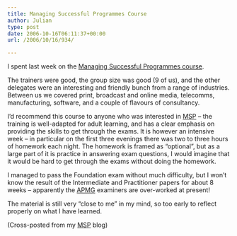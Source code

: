```yaml
---
title: Managing Successful Programmes Course
author: Julian
type: post
date: 2006-10-16T06:11:37+00:00
url: /2006/10/16/934/

---
```

I spent last week on the [Managing Successful Programmes course][1].

The trainers were good, the group size was good (9 of us), and the other delegates were an interesting and friendly bunch from a range of industries. Between us we covered print, broadcast and online media, telecomms, manufacturing, software, and a couple of flavours of consultancy.

I&#8217;d recommend this course to anyone who was interested in [MSP][2] &#8211; the training is well-adapted for adult learning, and has a clear emphasis on providing the skills to get through the exams. It is however an intensive week &#8211; in particular on the first three evenings there was two to three hours of homework each night. The homework is framed as &#8220;optional&#8221;, but as a large part of it is practice in answering exam questions, I would imagine that it would be hard to get through the exams without doing the homework.

I managed to pass the Foundation exam without much difficulty, but I won’t know the result of the Intermediate and Practitioner papers for about 8 weeks – apparently the [APMG][3] examiners are over-worked at present!

The material is still very &#8220;close to me&#8221; in my mind, so too early to reflect properly on what I have learned.

(Cross-posted from my [MSP][4] blog)

 [1]: https://www.pearcemayfield.com/msp/index.html
 [2]: https://www.ogc.gov.uk/delivery_lifecycle_overview_of_managing_successful_programmes_msp_.asp
 [3]: https://www.apmgroup.co.uk/
 [4]: https://www.synesthesia.co.uk/msp/
